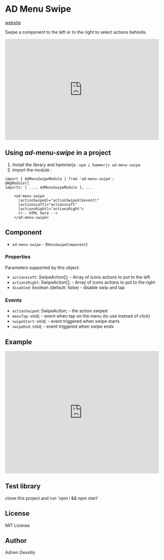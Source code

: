 # AD Menu Swipe
[website](https://adessilly.github.io/ad-menu-swipe/)

Swipe a component to the left or to the right to select actions behinds.

<iframe src="https://stackblitz.com/edit/ad-library?embed=1&file=src/app/app.component.html&hideExplorer=1&hideNavigation=1&view=preview" style="width:100%;height:330px;border:none;"></iframe>

## Using ***ad-menu-swipe*** in a project

1. Install the library and hammerjs : 
`npm i hammerjs ad-menu-swipe`
2. Import the module : 
```
import { AdMenuSwipeModule } from 'ad-menu-swipe';
@NgModule({
imports: [ ..., AdMenuSwipeModule ], ...
```

```
    <ad-menu-swipe
      (actionSwiped)="actionSwiped($event)"
      [actionsLeft]="actionsLeft"
      [actionsRight]="actionsRight">
      <!-- HTML here -->
    </ad-menu-swipe>
```

## Component

- `ad-menu-swipe` - (`MenuSwipeComponent`)

### Properties

Parameters supported by this object:

- `actionsLeft`: SwipeAction[]; - Array of icons actions to put to the left
- `actionsRight`: SwipeAction[]; - Array of icons actions to put to the right
- `disabled`: boolean (default: false) - disable swip and tap

### Events

- `actionSwiped`: SwipeAction; - the action swiped
- `menuTap`: void; - event when tap on the menu (to use instead of click)
- `swipeStart`: void; - event triggered when swipe starts
- `swipeEnd`: void; - event triggered when swipe ends

## Example

<iframe src="https://stackblitz.com/edit/menu-swipe?file=src%2Fapp%2Fapp.component.html&hideNavigation=1&view=preview" style="width:100%;height:400px;border:none;"></iframe>

## Test library

clone this project and run 'npm i && npm start'

## License

MIT License

## Author
Adrien Dessilly
